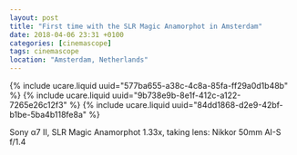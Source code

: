 ```yaml
---
layout: post
title: "First time with the SLR Magic Anamorphot in Amsterdam"
date: 2018-04-06 23:31 +0100
categories: [cinemascope]
tags: cinemascope
location: "Amsterdam, Netherlands"
---
```


{% include ucare.liquid uuid="577ba655-a38c-4c8a-85fa-ff29a0d1b48b" %}
{% include ucare.liquid uuid="9b738e9b-8e1f-412c-a122-7265e26c12f3" %}
{% include ucare.liquid uuid="84dd1868-d2e9-42bf-b1be-5ba4b118fe8a" %}

Sony α7 II, SLR Magic Anamorphot 1.33x, taking lens: Nikkor 50mm AI-S f/1.4